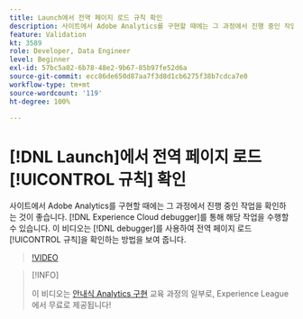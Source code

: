 ```yaml
---
title: Launch에서 전역 페이지 로드 규칙 확인
description: 사이트에서 Adobe Analytics를 구현할 때에는 그 과정에서 진행 중인 작업을 확인해야 합니다. Experience Cloud Debugger를 사용하십시오. 이 비디오는 디버거를 사용하여 전역 페이지 로드 규칙을 확인하는 방법을 보여 줍니다.
feature: Validation
kt: 3589
role: Developer, Data Engineer
level: Beginner
exl-id: 57bc5a02-6b78-48e2-9b67-85b97fe52d6a
source-git-commit: ecc86de650d87aa7f3d8d1cb6275f38b7cdca7e0
workflow-type: tm+mt
source-wordcount: '119'
ht-degree: 100%

---
```


# [!DNL Launch]에서 전역 페이지 로드 [!UICONTROL 규칙] 확인

사이트에서 Adobe Analytics를 구현할 때에는 그 과정에서 진행 중인 작업을 확인하는 것이 좋습니다. [!DNL Experience Cloud debugger]를 통해 해당 작업을 수행할 수 있습니다. 이 비디오는 [!DNL debugger]를 사용하여 전역 페이지 로드 [!UICONTROL 규칙]을 확인하는 방법을 보여 줍니다.

>[!VIDEO](https://video.tv.adobe.com/v/28776/?quality=12&learn=on)

>[!INFO]
>
> 이 비디오는 [안내식 Analytics 구현](https://experienceleague.adobe.com/?recommended=Analytics-D-1-2019.1) 교육 과정의 일부로, Experience League에서 무료로 제공됩니다!